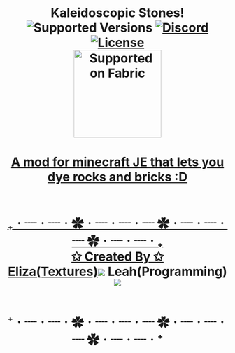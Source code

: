 <h1 align="center"> Kaleidoscopic Stones!
<br>	<img src="https://img.shields.io/badge/Available%20for-MC%201.19.3-c70039" alt="Supported Versions">
  	<a href="https://discord.gg/uNZQ5NbnMX"><img src="https://img.shields.io/static/v1?label= &message=Tellio's Projects&style=flat&logo=Discord&color=363b5c" alt="Discord"></a>
	<a href="https://github.com/Tellios-Projects/Squashed/blob/1.19/LICENSE.md"><img src="https://img.shields.io/github/license/Tellios-Projects/Squashed?style=flat&color=b00a3f" alt="License"></a>
    <br>
<a href="https://fabricmc.net/"><img src="https://cdn.discordapp.com/attachments/705864145169416313/969720133998239794/fabric_supported.png"alt="Supported on Fabric"width="200"</a> 

<h4 align="center"> 
A mod for minecraft JE that lets you dye rocks and bricks :D
<br><br>
<br> ₊ㆍ┈ㆍ┈ㆍ✿ㆍ┈ㆍ┈ㆍ┈ ✿ㆍ┈ㆍ┈ㆍ┈ ✿ㆍ┈ㆍ┈ㆍ₊ <br>
✩ Created By ✩ <br>
Eliza(Textures)<a href ="https://twitter.com/tellioaridoitsu"><img src="https://img.shields.io/twitter/url?color=0d1117&label=%20&logo=twitter&style=flat-square&url=https%3A%2F%2Ftwitter.com%2Fleafenzio"></a>    
Leah(Programming)<a href ="https://twitter.com/leafenzio"><img src="https://img.shields.io/twitter/url?color=0d1117&label=%20&logo=twitter&style=flat-square&url=https%3A%2F%2Ftwitter.com%2Fleafenzio"></a>

<br> ⁺ㆍ┈ㆍ┈ㆍ✿ㆍ┈ㆍ┈ㆍ┈ ✿ㆍ┈ㆍ┈ㆍ┈ ✿ㆍ┈ㆍ┈ㆍ⁺
</h4>
